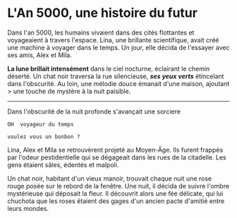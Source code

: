 # L'An 5000, une histoire du futur

Dans l'an 5000, les humains vivaient dans des cités flottantes et
voyageaient à travers l'espace. Lina, une brillante scientifique, avait
créé une machine à voyager dans le temps. Un jour, elle décida de l'essayer
avec ses amis, Alex et Mila.

**La lune brillait intensément** dans le ciel nocturne, éclairant le chemin
déserté. Un chat noir traversa la rue silencieuse, **_ses yeux verts_**
étincelant dans l'obscurité. Au loin, une mélodie douce émanait d'une maison,
ajoutant > une touche de mystère à la nuit paisible.

---

Dans l'obscurité de la nuit profonde s'avançait une sorciere

```
OH  voyageur du temps

voulez vous un bonbon ?

```

Lina, Alex et Mila se retrouvèrent projeté au Moyen-Âge. Ils furent frappés par l'odeur pestidentielle qui se dégageait dans les rues de la citadelle. Les gens étaient sâles, édentés et malpoli.

Un chat noir, habitant d'un vieux manoir, trouvait chaque nuit une rose rouge posée sur le rebord
de la fenêtre. Une nuit, il décida de suivre l'ombre mystérieuse qui déposait la fleur.
Il découvrit alors une fée délicate, qui lui chuchota que les roses étaient des gages d'un ancien
pacte d'amitié entre leurs mondes.
